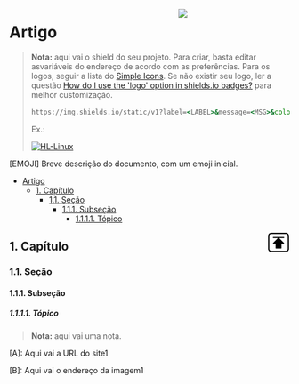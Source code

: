 <!-- LOGO DIREITO -->
<a href="#"><img width="200px" src="https://img.freepik.com/fotos-gratis/bandeira-do-brasil-fundo_135932-1335.jpg" align="right" /></a>

# Artigo

> **Nota:** aqui vai o shield do seu projeto. Para criar, basta editar asvariáveis do endereço de acordo com as preferências. Para os logos, seguir a lista do [Simple Icons](https://simpleicons.org/). Se não existir seu logo, ler a questão [How do I use the 'logo' option in shields.io badges?](https://stackoverflow.com/questions/38985050/how-do-i-use-the-logo-option-in-shields-io-badges) para melhor customização.
>
>```cmd
>https://img.shields.io/static/v1?label=<LABEL>&message=<MSG>&color=<COLOR>&logo=<LOGO>&logoColor=<COLOR>&labelColor=<COLOR>&style=flat
>```
>
>Ex.:
>
><p align="left">
>  <a href="https://github.com/JonathanTSilva/HL-Linux">
>    <img src="https://img.shields.io/static/v1?label=Home_Lab&message=Linux&color=green&logo=linux&logoColor=white&labelColor=grey&style=flat" alt="HL-Linux">
>  </a>
></p>

[EMOJI] Breve descrição do documento, com um emoji inicial.

<!-- SUMÁRIO -->
- [Artigo](#artigo)
  - [1. Capítulo](#1-capítulo)
    - [1.1. Seção](#11-seção)
      - [1.1.1. Subseção](#111-subseção)
        - [1.1.1.1. Tópico](#1111-tópico)

<!-- VOLTAR AO ÍNICIO -->
<a href="#"><img width="40px" src="https://github.com/JonathanTSilva/JonathanTSilva/blob/main/Images/back-to-top.png" align="right" /></a>

## 1. Capítulo

### 1.1. Seção

#### 1.1.1. Subseção

##### 1.1.1.1. Tópico

> **Nota:** aqui vai uma nota.

<!-- MARKDOWN LINKS -->
<!-- SITES -->
[A]: Aqui vai a URL do site1

<!-- IMAGES -->
[B]: Aqui vai o endereço da imagem1